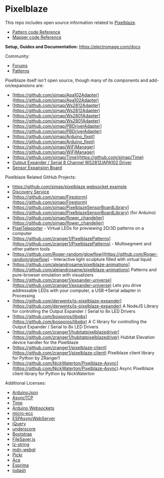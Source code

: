 # Pixelblaze

This repo includes open source information related to [Pixelblaze](https://www.bhencke.com/pixelblaze).

* [Pattern code Reference](README.expressions.md)
* [Mapper code Reference](README.mapper.md)

**Setup, Guides and Documentation:** https://electromage.com/docs

Community:

* [Forums](https://forum.electromage.com/)
* [Patterns](https://electromage.com/patterns/)


Pixelblaze itself isn't open source, though many of its components and add-on/expansions are:

* [https://github.com/simap/Apa102Adapter](https://github.com/simap/Apa102Adapter)
* [https://github.com/simap/Ws2812Adapter](https://github.com/simap/Ws2812Adapter)
* [https://github.com/simap/Ws2801Adapter](https://github.com/simap/Ws2801Adapter)
* [https://github.com/simap/PBDriverAdapter](https://github.com/simap/PBDriverAdapter)
* [https://github.com/simap/Arduino_fixpt](https://github.com/simap/Arduino_fixpt)
* [https://github.com/simap/WiFiManager](https://github.com/simap/WiFiManager)
* [https://github.com/simap/Time](https://github.com/simap/Time)
* [Output Expander / Serial 8 Channel WS2812/APA102 Driver](https://github.com/simap/pixelblaze_output_expander)
* [Sensor Expansion Board](https://github.com/simap/pixelblaze_sensor_board)

Pixelblaze Related GitHub Projects:

* [https://github.com/simap/pixelblaze websocket example](https://github.com/simap/pixelblaze_websocket_example)
* [Discovery Service](http://discover.electromage.com/)
* [https://github.com/simap/Firestorm](https://github.com/simap/Firestorm)
* [https://github.com/simap/PixelblazeSensorBoardLibrary](https://github.com/simap/PixelblazeSensorBoardLibrary) (for Arduino)
* [https://github.com/simap/flower_chandelier](https://github.com/simap/flower_chandelier)
* [PixelTeleporter](https://github.com/zranger1/PixelTeleporter) - Virtual LEDs for previewing 2D/3D patterns on a computer
* [https://github.com/zranger1/PixelblazePatterns](https://github.com/zranger1/PixelblazePatterns) - Multisegment and other pattern tools
* [https://github.com/Roger-random/glowflow](https://github.com/Roger-random/glowflow) - Interactive light sculpture filled with virtual liquid
* [https://github.com/alejandrosame/pixelblaze-animations](https://github.com/alejandrosame/pixelblaze-animations) Patterns and pure-browser emulation with visualizers 
* [https://github.com/zranger1/expander-universe](https://github.com/zranger1/expander-universe) Lets you drive addressable LEDs with your computer, a USB->Serial adapter in Processing
* [https://github.com/derwentx/js-pixelblaze-expander](https://github.com/derwentx/js-pixelblaze-expander) A NodeJS Library for controlling the Output Expander / Serial to 8x LED Drivers
* [https://github.com/bosporos/libpbx](https://github.com/bosporos/libpbx) A C library for controlling the Output Expander / Serial to 8x LED Drivers
* [https://github.com/zranger1/hubitatpixelblazedriver](https://github.com/zranger1/hubitatpixelblazedriver) Hubitat Elevation device handler for the Pixelblaze
* [https://github.com/zranger1/pixelblaze-client](https://github.com/zranger1/pixelblaze-client) Pixelblaze client library for Python by ZRanger1
* [https://github.com/NickWaterton/Pixelblaze-Async](https://github.com/NickWaterton/Pixelblaze-Async) Async Pixelblaze client library for Python by NickWaterton 


Additional Licenses:

* [ArduinoJson](https://github.com/bblanchon/ArduinoJson/blob/5.x/LICENSE.md)
* [AsyncTCP](https://github.com/me-no-dev/AsyncTCP/blob/master/LICENSE)
* [Time](https://github.com/simap/Time/blob/master/Time.cpp#L5)
* [Arduino Websockets](https://github.com/simap/arduinoWebSockets/blob/master/LICENSE)
* [micro-ecc](https://github.com/kmackay/micro-ecc/blob/master/LICENSE.txt)
* [ESPAsyncWebServer](https://github.com/me-no-dev/ESPAsyncWebServer/blob/master/src/WebServer.cpp#L4)
* [jQuery](https://jquery.org/license/)
* [underscore](https://github.com/jashkenas/underscore/blob/master/LICENSE)
* [Bootstrap](https://github.com/twbs/bootstrap/blob/master/LICENSE)
* [FileSaver.js](https://github.com/eligrey/FileSaver.js/blob/master/LICENSE.md)
* [lz-string](https://github.com/pieroxy/lz-string/blob/master/LICENSE)
* [mdn-webgl](https://github.com/gregtatum/mdn-webgl/blob/master/LICENSE)
* [Pickr](https://github.com/Simonwep/pickr/blob/master/LICENSE)
* [Ace](https://github.com/ajaxorg/ace/blob/master/LICENSE)
* [Esprima](https://github.com/jquery/esprima/blob/master/LICENSE.BSD)
* [lodash](https://github.com/lodash/lodash/blob/master/LICENSE)
